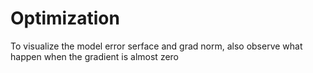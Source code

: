 # Optimization
To visualize the model error serface and grad norm, also observe what happen when the gradient is almost zero
